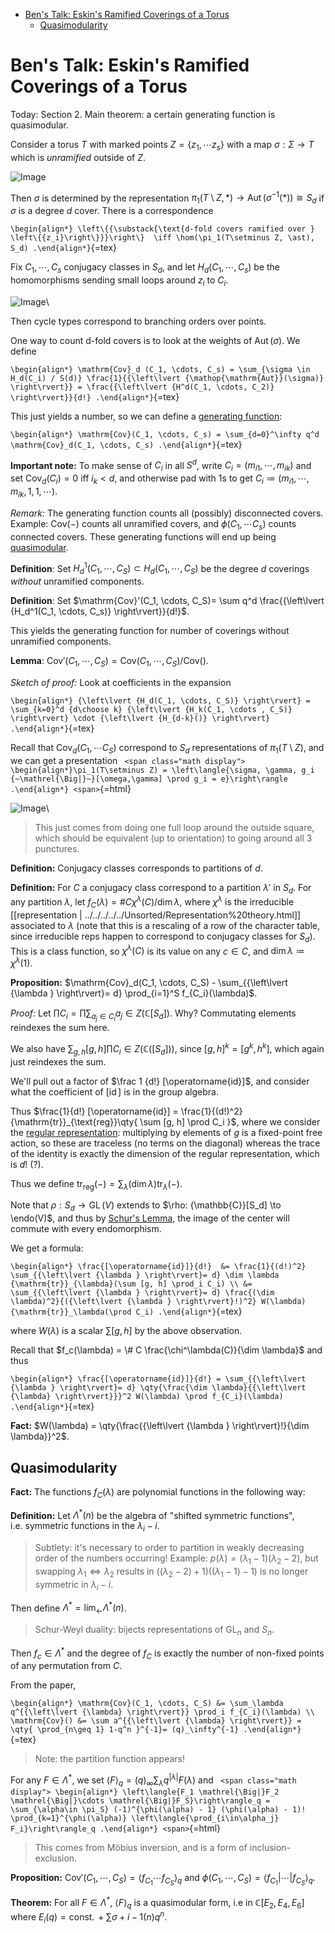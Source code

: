 -   [Ben's Talk: Eskin's Ramified Coverings of a Torus](#bens-talk-eskins-ramified-coverings-of-a-torus)
    -   [Quasimodularity](#quasimodularity)














Ben's Talk: Eskin's Ramified Coverings of a Torus
=================================================

Today: Section 2. Main theorem: a certain generating function is quasimodular.

Consider a torus $T$ with marked points $Z = \left\{{z_1, \cdots z_s}\right\}$ with a map $\sigma: \Sigma \to T$ which is *unramified* outside of $Z$.

![Image](figures/2020-01-30-14:04.png)

Then $\sigma$ is determined by the representation $\pi_1(T\setminus Z, \ast) \to \mathop{\mathrm{Aut}}(\sigma^{-1}(\ast)) \cong S_d$ if $\sigma$ is a degree $d$ cover. There is a correspondence

`\begin{align*}
\left\{{\substack{\text{d-fold covers ramified over } \left\{{z_i}\right\}}}\right\} 
\iff
\hom(\pi_1(T\setminus Z, \ast), S_d)
.\end{align*}`{=tex}

Fix $C_1, \cdots, C_s$ conjugacy classes in $S_d$, and let $H_d(C_1, \cdots, C_s)$ be the homomorphisms sending small loops around $z_i$ to $C_i$.

![Image](figures/2020-01-30-14:09.png)\

Then cycle types correspond to branching orders over points.

One way to count d-fold covers is to look at the weights of $\mathop{\mathrm{Aut}}(\sigma)$. We define

`\begin{align*}
\mathrm{Cov}_d (C_1, \cdots, C_s) = \sum_{\sigma \in H_d(C_i) / S(d)} \frac{1}{{\left\lvert {\mathop{\mathrm{Aut}}(\sigma)} \right\rvert}} = \frac{{\left\lvert {H^d(C_1, \cdots, C_2)} \right\rvert}}{d!}
.\end{align*}`{=tex}

This just yields a number, so we can define a [generating function](generating%20function):

`\begin{align*}
\mathrm{Cov}(C_1, \cdots, C_s) = \sum_{d=0}^\infty q^d \mathrm{Cov}_d(C_1, \cdots, C_s)
.\end{align*}`{=tex}

**Important note:** To make sense of $C_i$ in all $S^d$, write $C_i = (m_{i1}, \cdots , m_{ik})$ and set $\mathrm{Cov}_d(C_i) = 0$ iff $i_k < d$, and otherwise pad with 1s to get $C_i \coloneqq(m_{i1}, \cdots, m_{ik}, 1, 1, \cdots)$.

*Remark:* The generating function counts all (possibly) disconnected covers. Example: $\mathrm{Cov}({-})$ counts all unramified covers, and $\phi(C_1, \cdots C_s)$ counts connected covers. These generating functions will end up being [quasimodular](quasimodular).

**Definition**: Set $H_d^1(C_1, \cdots, C_S) \subset H_d(C_1, \cdots, C_S)$ be the degree $d$ coverings *without* unramified components.

**Definition**: Set $\mathrm{Cov}'(C_1, \cdots, C_S)= \sum q^d \frac{{\left\lvert {H_d^1(C_1, \cdots, C_s)} \right\rvert}}{d!}$.

This yields the generating function for number of coverings without unramified components.

**Lemma**: $\mathrm{Cov}' (C_1, \cdots, C_S) = \mathrm{Cov}(C_1, \cdots, C_S) / \mathrm{Cov}()$.

*Sketch of proof:* Look at coefficients in the expansion

`\begin{align*}
{\left\lvert {H_d(C_1, \cdots, C_S)} \right\rvert} = \sum_{k=0}^d {d\choose k} {\left\lvert {H_k(C_1, \cdots , C_S)} \right\rvert} \cdot {\left\lvert {H_{d-k}()} \right\rvert}
.\end{align*}`{=tex}

Recall that $\mathrm{Cov}_d(C_1, \cdots C_S)$ correspond to $S_d$ representations of $\pi_1(T\setminus Z)$, and we can get a presentation `
<span class="math display">
\begin{align*}\pi_1(T\setminus Z) = \left\langle{\sigma, \gamma, g_i {~\mathrel{\Big|}~}[\omega,\gamma] \prod g_i = e}\right\rangle
.\end{align*}
<span>`{=html}

![Image](figures/2020-01-30-14:33.png)\

> This just comes from doing one full loop around the outside square, which should be equivalent (up to orientation) to going around all 3 punctures.

**Definition:** Conjugacy classes corresponds to partitions of $d$.

**Definition:** For $C$ a conjugacy class correspond to a partition $\lambda'$ in $S_d$. For any partition $\lambda$, let $f_C(\lambda) = \# C \chi^\lambda(C) / \dim \lambda$, where $\chi^\lambda$ is the irreducible [[representation | ../../../../../Unsorted/Representation%20theory.html]] associated to $\lambda$ (note that this is a rescaling of a row of the character table, since irreducible reps happen to correspond to conjugacy classes for $S_d$). This is a class function, so $\chi^\lambda(C)$ is its value on any $c\in C$, and $\dim \lambda \coloneqq\chi^\lambda(1)$.

**Proposition:** $\mathrm{Cov}_d(C_1, \cdots, C_S) - \sum_{{\left\lvert {\lambda } \right\rvert}= d} \prod_{i=1}^S f_{C_i}(\lambda)$.

*Proof:* Let $\prod C_i = \prod \sum_{a_j\in C_i} a_j \in Z({\mathbb{C}}[S_d])$. Why? Commutating elements reindexes the sum here.

We also have $\sum_{g, h} [g, h] \prod C_i \in Z({\mathbb{C}}([S_d]))$, since $[g ,h]^k = [g^k, h^k]$, which again just reindexes the sum.

We'll pull out a factor of $\frac 1 {d!} [\operatorname{id}]$, and consider what the coefficient of $[\operatorname{id}]$ is in the group algebra.

Thus $\frac{1}{d!} [\operatorname{id}] = \frac{1}{(d!)^2} {\mathrm{tr}}_{\text{reg}}\qty{ \sum [g, h] \prod C_i }$, where we consider the [regular representation](regular%20representation): multiplying by elements of $g$ is a fixed-point free action, so these are traceless (no terms on the diagonal) whereas the trace of the identity is exactly the dimension of the regular representation, which is $d!$ (?).

Thus we define ${\mathrm{tr}}_{\text{reg}}({-}) = \sum_{\lambda} (\dim \lambda) {\mathrm{tr}}_\lambda({-})$.

Note that $\rho: S_d \to \operatorname{GL}(V)$ extends to $\rho: {\mathbb{C}}[S_d] \to \endo(V)$, and thus by [Schur's Lemma](Schur's%20Lemma), the image of the center will commute with every endomorphism.

We get a formula:

`\begin{align*}
\frac{[\operatorname{id}]}{d!} 
&= \frac{1}{(d!)^2} \sum_{{\left\lvert {\lambda } \right\rvert}= d} \dim \lambda {\mathrm{tr}}_{\lambda}(\sum [g, h] \prod_i C_i) \\
&= \sum_{{\left\lvert {\lambda } \right\rvert}= d} \frac{(\dim \lambda)^2}{({\left\lvert {\lambda } \right\rvert}!)^2} W(\lambda) {\mathrm{tr}}_\lambda(\prod C_i)
.\end{align*}`{=tex}

where $W(\lambda)$ is a scalar $\sum [g, h]$ by the above observation.

Recall that $f_c(\lambda) = \# C \frac{\chi^\lambda(C)}{\dim \lambda}$ and thus

`\begin{align*}
\frac{[\operatorname{id}]}{d!} = \sum_{{\left\lvert {\lambda } \right\rvert}= d} \qty{\frac{\dim \lambda}{{\left\lvert {\lambda} \right\rvert}}}^2 W(\lambda) \prod f_{C_i}(\lambda)
.\end{align*}`{=tex}

**Fact:** $W(\lambda) = \qty{\frac{{\left\lvert {\lambda } \right\rvert}!}{\dim \lambda}}^2$.

Quasimodularity
---------------

**Fact:** The functions $f_C(\lambda)$ are polynomial functions in the following way:

**Definition:** Let $\Lambda^*(n)$ be the algebra of "shifted symmetric functions", i.e. symmetric functions in the $\lambda_i - i$.

> Subtlety: it's necessary to order to partition in weakly decreasing order of the numbers occurring! Example: $p(\lambda) = (\lambda_1 - 1)(\lambda_2 - 2)$, but swapping $\lambda_1 \iff \lambda_2$ results in $((\lambda_2 - 2) + 1)((\lambda_1 - 1) - 1)$ is no longer symmetric in $\lambda_i - i$.

Then define $\Lambda^* = \lim_{\leftarrow} \Lambda^*(n)$.

> Schur-Weyl duality: bijects representations of $\operatorname{GL}_n$ and $S_n$.

Then $f_c \in \Lambda^*$ and the degree of $f_C$ is exactly the number of non-fixed points of any permutation from $C$.

From the paper,

`\begin{align*}
\mathrm{Cov}(C_1, \cdots, C_S) &= \sum_\lambda q^{{\left\lvert {\lambda} \right\rvert}} \prod_i f_{C_i}(\lambda) \\
\mathrm{Cov}() &= \sum a^{{\left\lvert {\lambda} \right\rvert}} = \qty{ \prod_{n\geq 1} 1-q^n }^{-1}= (q)_\infty^{-1}
.\end{align*}`{=tex}

> Note: the partition function appears!

For any $F\in \Lambda^*$, we set $\left\langle{F}\right\rangle_q = (q)_\infty \sum_\lambda q^{{\left\lvert {\lambda} \right\rvert}} F(\lambda)$ and `
<span class="math display">
\begin{align*}
\left\langle{F_1 \mathrel{\Big|}F_2 \mathrel{\Big|}\cdots \mathrel{\Big|}F_S}\right\rangle_q = \sum_{\alpha\in \pi_S} (-1)^{\phi(\alpha) - 1} (\phi(\alpha) - 1)! \prod_{k=1}^{\phi(\alpha)} \left\langle{\prod_{i\in\alpha_j} F_i}\right\rangle_q
.\end{align*}
<span>`{=html}

> This comes from Möbius inversion, and is a form of inclusion-exclusion.

**Proposition:** $\mathrm{Cov}'(C_1, \cdots, C_S) = \left\langle{f_{C_1} \cdots f_{C_S}}\right\rangle_q$ and $\phi(C_1, \cdots, C_S) = \left\langle{f_{C_1} \mathrel{\Big|}\cdots \mathrel{\Big|}f_{C_S}}\right\rangle_q$.

**Theorem:** For all $F\in \Lambda^*$, $\left\langle{F}\right\rangle_q$ is a quasimodular form, i.e in ${\mathbb{C}}[E_2, E_4, E_6]$ where $E_i(q) = {\operatorname{const.}}+ \sum \sigma+{i-1} (n) q^n$.
